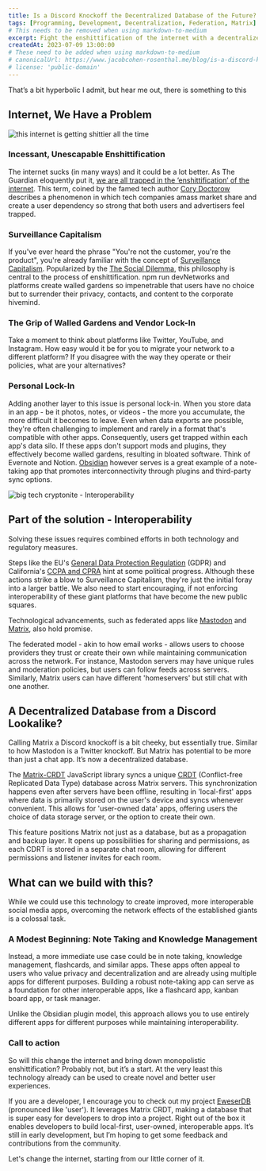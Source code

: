 ```yaml
---
title: Is a Discord Knockoff the Decentralized Database of the Future? Will It Fix the Internet as We Know It?
tags: [Programming, Development, Decentralization, Federation, Matrix]
# This needs to be removed when using markdown-to-medium
excerpt: Fight the enshittification of the internet with a decentralized database
createdAt: 2023-07-09 13:00:00
# These need to be added when using markdown-to-medium
# canonicalUrl: https://www.jacobcohen-rosenthal.me/blog/is-a-discord-knockoff-the-decentralized-database-of-the-future-will-it-fix-the-internet-as-we-know-it/
# license: 'public-domain'
---
```


That’s a bit hyperbolic I admit, but hear me out, there is something to this

## Internet, We Have a Problem

![this internet is getting shittier all the time](https://i.imgflip.com/7s44ea.jpg)

### Incessant, Unescapable Enshittification

The internet sucks (in many ways) and it could be a lot better. As The Guardian eloquently put it, [we are all trapped in the ‘enshittification’ of the internet](https://www.theguardian.com/commentisfree/2023/mar/11/users-advertisers-we-are-all-trapped-in-the-enshittification-of-the-internet). This term, coined by the famed tech author [Cory Doctorow](https://pluralistic.net/) describes a phenomenon in which tech companies amass market share and create a user dependency so strong that both users and advertisers feel trapped.

### Surveillance Capitalism

If you've ever heard the phrase "You're not the customer, you're the product", you're already familiar with the concept of [Surveillance Capitalism](https://en.wikipedia.org/wiki/Surveillance_capitalism). Popularized by the [The Social Dilemma](https://en.wikipedia.org/wiki/The_Social_Dilemma), this philosophy is central to the process of enshittification. npm run devNetworks and platforms create walled gardens so impenetrable that users have no choice but to surrender their privacy, contacts, and content to the corporate hivemind.

### The Grip of Walled Gardens and Vendor Lock-In

Take a moment to think about platforms like Twitter, YouTube, and Instagram. How easy would it be for you to migrate your network to a different platform? If you disagree with the way they operate or their policies, what are your alternatives?

### Personal Lock-In

Adding another layer to this issue is personal lock-in. When you store data in an app - be it photos, notes, or videos - the more you accumulate, the more difficult it becomes to leave. Even when data exports are possible, they're often challenging to implement and rarely in a format that's compatible with other apps. Consequently, users get trapped within each app's data silo. If these apps don't support mods and plugins, they effectively become walled gardens, resulting in bloated software. Think of Evernote and Notion. [Obsidian](https://obsidian.md/) however serves is a great example of a note-taking app that promotes interconnectivity through plugins and third-party sync options.

![big tech cryptonite - Interoperability](https://i.imgflip.com/7s45vr.jpg)

## Part of the solution - Interoperability

Solving these issues requires combined efforts in both technology and regulatory measures.

Steps like the EU's [General Data Protection Regulation](https://en.wikipedia.org/wiki/General_Data_Protection_Regulation) (GDPR) and California's [CCPA and CPRA](https://wirewheel.io/blog/ccpa-and-cpra-california-data-privacy-law-guide/) hint at some political progress. Although these actions strike a blow to Surveillance Capitalism, they're just the initial foray into a larger battle. We also need to start encouraging, if not enforcing interoperability of these giant platforms that have become the new public squares.

Technological advancements, such as federated apps like [Mastodon](https://joinmastodon.org/) and [Matrix](https://matrix.org/), also hold promise.

The federated model - akin to how email works - allows users to choose providers they trust or create their own while maintaining communication across the network. For instance, Mastodon servers may have unique rules and moderation policies, but users can follow feeds across servers. Similarly, Matrix users can have different 'homeservers' but still chat with one another.

## A Decentralized Database from a Discord Lookalike?

Calling Matrix a Discord knockoff is a bit cheeky, but essentially true. Similar to how Mastodon is a Twitter knockoff. But Matrix has potential to be more than just a chat app. It’s now a decentralized database.

The [Matrix-CRDT](https://github.com/YousefED/Matrix-CRDT) JavaScript library syncs a unique [CRDT](https://en.wikipedia.org/wiki/Conflict-free_replicated_data_type) (Conflict-free Replicated Data Type) database across Matrix servers. This synchronization happens even after servers have been offline, resulting in 'local-first' apps where data is primarily stored on the user's device and syncs whenever convenient. This allows for 'user-owned data' apps, offering users the choice of data storage server, or the option to create their own.

This feature positions Matrix not just as a database, but as a propagation and backup layer. It opens up possibilities for sharing and permissions, as each CDRT is stored in a separate chat room, allowing for different permissions and listener invites for each room.

## What can we build with this?

While we could use this technology to create improved, more interoperable social media apps, overcoming the network effects of the established giants is a colossal task.

### A Modest Beginning: Note Taking and Knowledge Management

Instead, a more immediate use case could be in note taking, knowledge management, flashcards, and similar apps. These apps often appeal to users who value privacy and decentralization and are already using multiple apps for different purposes. Building a robust note-taking app can serve as a foundation for other interoperable apps, like a flashcard app, kanban board app, or task manager.

Unlike the Obsidian plugin model, this approach allows you to use entirely different apps for different purposes while maintaining interoperability.

### Call to action

So will this change the internet and bring down monopolistic enshittification? Probably not, but it’s a start. At the very least this technology already can be used to create novel and better user experiences.

If you are a developer, I encourage you to check out my project [EweserDB](https://github.com/eweser/eweser-db) (pronounced like 'user'). It leverages Matrix CRDT, making a database that is super easy for developers to drop into a project. Right out of the box it enables developers to build local-first, user-owned, interoperable apps. It’s still in early development, but I’m hoping to get some feedback and contributions from the community.

Let's change the internet, starting from our little corner of it.
